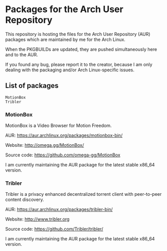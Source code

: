 # Packages for the Arch User Repository

This repository is hosting the files for the Arch User Repository (AUR) packages which are maintained by me for the Arch Linux.

When the PKGBUILDs are updated, they are pushed simultaneously here and to the AUR.

If you found any bug, please report it to the creator, because I am only dealing with the packaging and/or Arch Linux-specific issues.

## List of packages

```
MotionBox
Tribler
```

### MotionBox

MotionBox is a Video Browser for Motion Freedom.

AUR: https://aur.archlinux.org/packages/motionbox-bin/

Website: http://omega.gg/MotionBox/

Source code: https://github.com/omega-gg/MotionBox

I am currently maintaining the AUR package for the latest stable x86_64 version.

### Tribler

Tribler is a privacy enhanced decentralized torrent client with peer-to-peer content discovery.

AUR: https://aur.archlinux.org/packages/tribler-bin/

Website: http://www.tribler.org

Source code: https://github.com/Tribler/tribler/

I am currently maintaining the AUR package for the latest stable x86_64 version.
